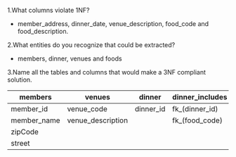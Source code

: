 1.What columns violate 1NF?
- member_address, dinner_date, venue_description, food_code and food_description.

2.What entities do you recognize that could be extracted?
- members, dinner, venues and foods

3.Name all the tables and columns that would make a 3NF compliant solution.

   |members      |     venues        | dinner            |  dinner_includes | foods            | reservations    |
   | ----------- |-----------------  | ----------------- | ---------------- | ---------------- | --------------- |
   | member_id   |     venue_code	   | dinner_id         |  fk_(dinner_id)  |food_code         | reservations_id |
   | member_name | venue_description |                   | 	fk_(food_code)  | food_description | fk\_(member_id) |
   | zipCode     |                   |                   |                  |                  | fk\_(dinner_id) |
   | street      |                   |                   |                  |                  | date            |
